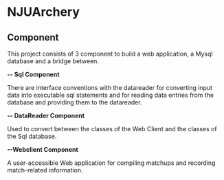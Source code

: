 # NJUArchery

## Component

This project consists of 3 component to build a web application, a Mysql database and a bridge between.

**-- Sql Component**

There are interface conventions with the datareader for converting input data into executable sql statements and for reading data entries from the database and providing them to the datareader.

**-- DataReader Component**

Used to convert between the classes of the Web Client and the classes of the Sql database.

**--Webclient Component**

A user-accessible Web application for compiling matchups and recording match-related information.
